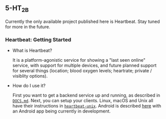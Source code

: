## 5-HT<sub>2B</sub>

Currently the only available project published here is Heartbeat. Stay tuned for more in the future.

### Heartbeat: Getting Started

- What is Heartbeat?

  It is a platform-agonistic service for showing a "last seen online" service, with support for multiple devices, and future planned support for several things (location; blood oxygen levels; heartrate; private / visiblity options).

- How do I use it?

  First you want to get a backend service up and running, as described in [`DOCS.md`](https://github.com/technically-functional/heartbeat/blob/master/DOCS.md).
  Next, you can setup your clients. Linux, macOS and Unix all have their instructions in [`heartbeat-unix`](https://github.com/technically-functional/heartbeat-unix). Android is described [here](https://github.com/technically-functional/heartbeat/blob/master/DOCS.md#running-client-on-android-tasker) with an Android app being currently in development. 
